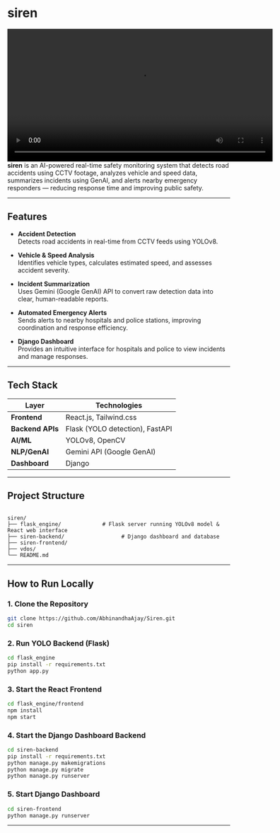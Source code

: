 
# siren

<video src="https://github.com/AbhinandhaAjay/Siren/issues/8#issue-3264058705" controls width="600"></video>
**siren** is an AI-powered real-time safety monitoring system that detects road accidents using CCTV footage, analyzes vehicle and speed data, summarizes incidents using GenAI, and alerts nearby emergency responders — reducing response time and improving public safety.

---

## Features

-  **Accident Detection**  
  Detects road accidents in real-time from CCTV feeds using YOLOv8.

-  **Vehicle & Speed Analysis**  
  Identifies vehicle types, calculates estimated speed, and assesses accident severity.

-  **Incident Summarization**  
  Uses Gemini (Google GenAI) API to convert raw detection data into clear, human-readable reports.

-  **Automated Emergency Alerts**  
  Sends alerts to nearby hospitals and police stations, improving coordination and response efficiency.

-  **Django Dashboard**  
  Provides an intuitive interface for hospitals and police to view incidents and manage responses.

---

## Tech Stack

| Layer            | Technologies                               |
|------------------|--------------------------------------------|
| **Frontend**     | React.js, Tailwind.css                     |
| **Backend APIs** | Flask (YOLO detection), FastAPI            |
| **AI/ML**        | YOLOv8, OpenCV                             |
| **NLP/GenAI**    | Gemini API (Google GenAI)                  |
| **Dashboard**    | Django                                     |

---

## Project Structure

```

siren/
├── flask_engine/             # Flask server running YOLOv8 model & React web interface
├── siren-backend/                  # Django dashboard and database
├── siren-frontend/        
├── vdos/
└── README.md

````

---

##  How to Run Locally

### 1. Clone the Repository
```bash
git clone https://github.com/AbhinandhaAjay/Siren.git
cd siren
````

### 2. Run YOLO Backend (Flask)

```bash
cd flask_engine
pip install -r requirements.txt
python app.py
```

### 3. Start the React Frontend

```bash
cd flask_engine/frontend
npm install
npm start
```
### 4. Start the Django Dashboard Backend
```bash
cd siren-backend
pip install -r requirements.txt
python manage.py makemigrations
python manage.py migrate
python manage.py runserver
```

### 5. Start Django Dashboard

```bash
cd siren-frontend
python manage.py runserver
```

---
